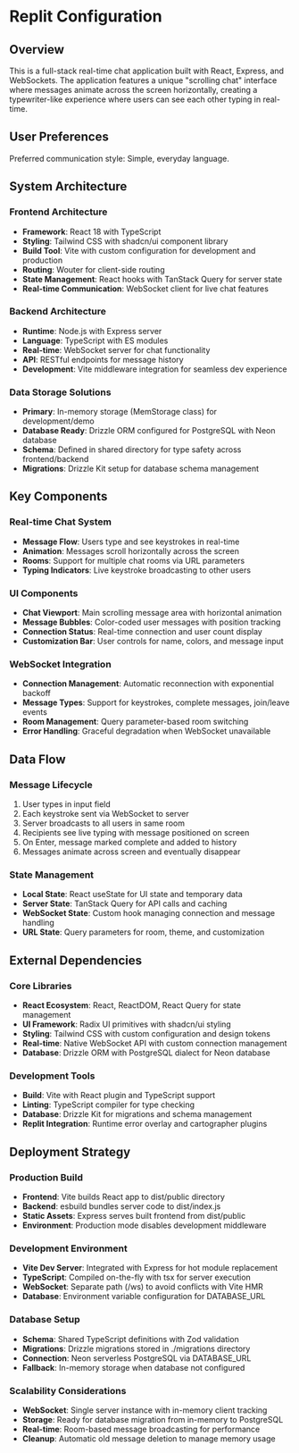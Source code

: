 # Replit Configuration

## Overview

This is a full-stack real-time chat application built with React, Express, and WebSockets. The application features a unique "scrolling chat" interface where messages animate across the screen horizontally, creating a typewriter-like experience where users can see each other typing in real-time.

## User Preferences

Preferred communication style: Simple, everyday language.

## System Architecture

### Frontend Architecture
- **Framework**: React 18 with TypeScript
- **Styling**: Tailwind CSS with shadcn/ui component library
- **Build Tool**: Vite with custom configuration for development and production
- **Routing**: Wouter for client-side routing
- **State Management**: React hooks with TanStack Query for server state
- **Real-time Communication**: WebSocket client for live chat features

### Backend Architecture
- **Runtime**: Node.js with Express server
- **Language**: TypeScript with ES modules
- **Real-time**: WebSocket server for chat functionality
- **API**: RESTful endpoints for message history
- **Development**: Vite middleware integration for seamless dev experience

### Data Storage Solutions
- **Primary**: In-memory storage (MemStorage class) for development/demo
- **Database Ready**: Drizzle ORM configured for PostgreSQL with Neon database
- **Schema**: Defined in shared directory for type safety across frontend/backend
- **Migrations**: Drizzle Kit setup for database schema management

## Key Components

### Real-time Chat System
- **Message Flow**: Users type and see keystrokes in real-time
- **Animation**: Messages scroll horizontally across the screen
- **Rooms**: Support for multiple chat rooms via URL parameters
- **Typing Indicators**: Live keystroke broadcasting to other users

### UI Components
- **Chat Viewport**: Main scrolling message area with horizontal animation
- **Message Bubbles**: Color-coded user messages with position tracking
- **Connection Status**: Real-time connection and user count display
- **Customization Bar**: User controls for name, colors, and message input

### WebSocket Integration
- **Connection Management**: Automatic reconnection with exponential backoff
- **Message Types**: Support for keystrokes, complete messages, join/leave events
- **Room Management**: Query parameter-based room switching
- **Error Handling**: Graceful degradation when WebSocket unavailable

## Data Flow

### Message Lifecycle
1. User types in input field
2. Each keystroke sent via WebSocket to server
3. Server broadcasts to all users in same room
4. Recipients see live typing with message positioned on screen
5. On Enter, message marked complete and added to history
6. Messages animate across screen and eventually disappear

### State Management
- **Local State**: React useState for UI state and temporary data
- **Server State**: TanStack Query for API calls and caching
- **WebSocket State**: Custom hook managing connection and message handling
- **URL State**: Query parameters for room, theme, and customization

## External Dependencies

### Core Libraries
- **React Ecosystem**: React, ReactDOM, React Query for state management
- **UI Framework**: Radix UI primitives with shadcn/ui styling
- **Styling**: Tailwind CSS with custom configuration and design tokens
- **Real-time**: Native WebSocket API with custom connection management
- **Database**: Drizzle ORM with PostgreSQL dialect for Neon database

### Development Tools
- **Build**: Vite with React plugin and TypeScript support
- **Linting**: TypeScript compiler for type checking
- **Database**: Drizzle Kit for migrations and schema management
- **Replit Integration**: Runtime error overlay and cartographer plugins

## Deployment Strategy

### Production Build
- **Frontend**: Vite builds React app to dist/public directory
- **Backend**: esbuild bundles server code to dist/index.js
- **Static Assets**: Express serves built frontend from dist/public
- **Environment**: Production mode disables development middleware

### Development Environment
- **Vite Dev Server**: Integrated with Express for hot module replacement
- **TypeScript**: Compiled on-the-fly with tsx for server execution
- **WebSocket**: Separate path (/ws) to avoid conflicts with Vite HMR
- **Database**: Environment variable configuration for DATABASE_URL

### Database Setup
- **Schema**: Shared TypeScript definitions with Zod validation
- **Migrations**: Drizzle migrations stored in ./migrations directory
- **Connection**: Neon serverless PostgreSQL via DATABASE_URL
- **Fallback**: In-memory storage when database not configured

### Scalability Considerations
- **WebSocket**: Single server instance with in-memory client tracking
- **Storage**: Ready for database migration from in-memory to PostgreSQL
- **Real-time**: Room-based message broadcasting for performance
- **Cleanup**: Automatic old message deletion to manage memory usage